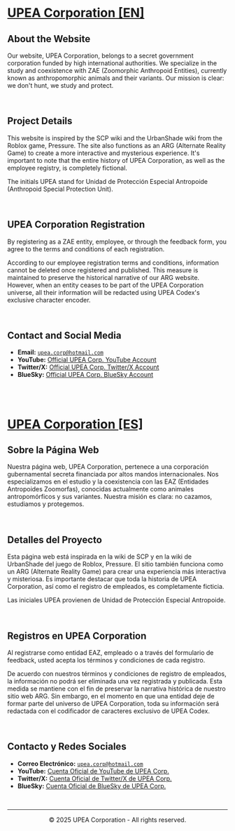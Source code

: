 # <u>**UPEA Corporation [EN]**</u>

## **About the Website**
Our website, UPEA Corporation, belongs to a secret government corporation funded by high international authorities. We specialize in the study and coexistence with ZAE (Zoomorphic Anthropoid Entities), currently known as anthropomorphic animals and their variants. Our mission is clear: we don't hunt, we study and protect.

<br>

## **Project Details**
This website is inspired by the SCP wiki and the UrbanShade wiki from the Roblox game, Pressure. The site also functions as an ARG (Alternate Reality Game) to create a more interactive and mysterious experience. It's important to note that the entire history of UPEA Corporation, as well as the employee registry, is completely fictional.

The initials UPEA stand for Unidad de Protección Especial Antropoide (Anthropoid Special Protection Unit).

<br>

## **UPEA Corporation Registration**
By registering as a ZAE entity, employee, or through the feedback form, you agree to the terms and conditions of each registration.

According to our employee registration terms and conditions, information cannot be deleted once registered and published. This measure is maintained to preserve the historical narrative of our ARG website. However, when an entity ceases to be part of the UPEA Corporation universe, all their information will be redacted using UPEA Codex's exclusive character encoder.

<br>

## **Contact and Social Media**
* **Email:** <ins>`upea.corp@hotmail.com`</ins>
* **YouTube:** [Official UPEA Corp. YouTube Account](https://www.youtube.com/channel/UCUS3exmv__qg_IlczrJfVJw)
* **Twitter/X:** [Official UPEA Corp. Twitter/X Account](https://x.com/UPEA_Corp)
* **BlueSky:** [Official UPEA Corp. BlueSky Account](https://bsky.app/profile/upea-corp.netlify.app)

<br>
<br>

# <u>**UPEA Corporation [ES]**</u>

## **Sobre la Página Web**
Nuestra página web, UPEA Corporation, pertenece a una corporación gubernamental secreta financiada por altos mandos internacionales. Nos especializamos en el estudio y la coexistencia con las EAZ (Entidades Antropoides Zoomorfas), conocidas actualmente como animales antropomórficos y sus variantes. Nuestra misión es clara: no cazamos, estudiamos y protegemos.

<br>

## **Detalles del Proyecto**
Esta página web está inspirada en la wiki de SCP y en la wiki de UrbanShade del juego de Roblox, Pressure. El sitio también funciona como un ARG (Alternate Reality Game) para crear una experiencia más interactiva y misteriosa. Es importante destacar que toda la historia de UPEA Corporation, así como el registro de empleados, es completamente ficticia.

Las iniciales UPEA provienen de Unidad de Protección Especial Antropoide.

<br>

## **Registros en UPEA Corporation**
Al registrarse como entidad EAZ, empleado o a través del formulario de feedback, usted acepta los términos y condiciones de cada registro.

De acuerdo con nuestros términos y condiciones de registro de empleados, la información no podrá ser eliminada una vez registrada y publicada. Esta medida se mantiene con el fin de preservar la narrativa histórica de nuestro sitio web ARG. Sin embargo, en el momento en que una entidad deje de formar parte del universo de UPEA Corporation, toda su información será redactada con el codificador de caracteres exclusivo de UPEA Codex.

<br>

## **Contacto y Redes Sociales**
* **Correo Electrónico:** <ins>`upea.corp@hotmail.com`</ins>
* **YouTube:** [Cuenta Oficial de YouTube de UPEA Corp.](https://www.youtube.com/channel/UCUS3exmv__qg_IlczrJfVJw)
* **Twitter/X:** [Cuenta Oficial de Twitter/X de UPEA Corp.](https://x.com/UPEA_Corp)
* **BlueSky:** [Cuenta Oficial de BlueSky de UPEA Corp.](https://bsky.app/profile/upea-corp.netlify.app)

<br>

---
<div align="center">© 2025 UPEA Corporation - All rights reserved.</div>
